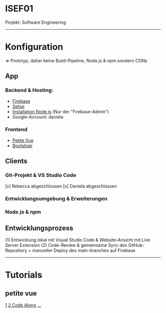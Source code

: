# ISEF01
Projekt: Software Engineering


---
# Konfiguration
=> Prototyp, daher keine Build-Pipeline, Node.js & npm sondern CDNs
## App
### Backend & Hosting: 
- [Firebase](https://firebase.google.com/)
- [Setup](https://www.youtube.com/watch?v=gtcUIQNhgyQ)
- [Installation Node.js](https://docs.npmjs.com/downloading-and-installing-node-js-and-npm) (Nur der "Firebase-Admin")
- Google-Account: daniela
### Frontend 
- [Petite Vue](https://github.com/vuejs/petite-vue)
- [Bootstrap](https://getbootstrap.com/)

## Clients
### Git-Projekt & VS Studio Code
[x] Rebecca abgeschlossen
[x] Daniela abgeschlossen
### Entwicklungsumgebung & Erweiterungen
### Node.js & npm


## Entwicklungsprozess
(1) Entwicklung lokal mit Visual Studio Code & Website-Ansicht mit Live Server Extension
(2) Code-Review & gemeinsame Sync des GitHub-Repository + manueller Deploy des main-branches auf Firebase


---
# Tutorials
## petite vue 
[1](https://www.youtube.com/watch?v=YL9gkm-Ihpk)
[2 Code Along](https://www.youtube.com/watch?v=EJbvORCWsUs)
[...]()